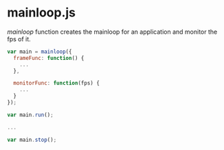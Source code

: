 mainloop.js
===========

_mainloop_ function creates the mainloop for an application and monitor the fps of it.

```javascript
var main = mainloop({
  frameFunc: function() {
    ...
  },

  monitorFunc: function(fps) {
    ...
  }
});

var main.run();

...

var main.stop();
```
